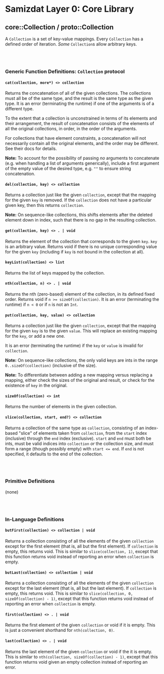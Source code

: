 Samizdat Layer 0: Core Library
==============================

core::Collection / proto::Collection
------------------------------------

A `Collection` is a set of key-value mappings. Every `Collection` has
a defined order of iteration. *Some* `Collection`s allow arbitrary
keys.

<br><br>
### Generic Function Definitions: `Collection` protocol

#### `cat(collection, more*) <> collection`

Returns the concatenation of all of the given collections. The collections
must all be of the same type, and the result is the same type as the given
type. It is an error (terminating the runtime) if one of the arguments is
of a different type.

To the extent that a collection is unconstrained in terms of its
elements and their arrangement, the result of concatenation consists
of the elements of all the original collections, in order, in the order
of the arguments.

For collections that have element constraints, a concatenation will
not necessarily contain all the original elements, and the order may
be different. See their docs for details.

**Note:** To account for the possibility of passing *no* arguments to
concatenate (e.g. when handling a list of arguments generically), include
a first argument of the empty value of the desired type, e.g.
`""` to ensure string concatenation.

#### `del(collection, key) <> collection`

Returns a collection just like the given `collection`, except that
the mapping for the given `key` is removed. If the `collection`
does not have a particular given key, then this returns `collection`.

**Note:** On sequence-like collections, this shifts elements after the
deleted element down in index, such that there is no gap in the resulting
collection.

#### `get(collection, key) <> . | void`

Returns the element of the collection that corresponds to the given
`key`. `key` is an arbitrary value. Returns void if there is no unique
corresponding value for the given `key` (including if `key` is not
bound in the collection at all).

#### `keyList(collection) <> list`

Returns the list of keys mapped by the collection.

#### `nth(collection, n) <> . | void`

Returns the nth (zero-based) element of the collection, in its defined
fixed order. Returns void if `n >= sizeOf(collection)`. It is an error
(terminating the runtime) if `n < 0` or if `n` is not an `Int`.

#### `put(collection, key, value) <> collection`

Returns a collection just like the given `collection`, except that
the mapping for the given `key` is to the given `value`. This will
replace an existing mapping for the `key`, or add a new one.

It is an error (terminating the runtime) if the `key` or `value` is
invalid for `collection`.

**Note:** On sequence-like collections, the only valid keys are ints
in the range `0..sizeOf(collection)` (inclusive of the size).

**Note:** To differentiate between adding a new mapping versus replacing
a mapping, either check the sizes of the original and result, or
check for the existence of `key` in the original.

#### `sizeOf(collection) <> int`

Returns the number of elements in the given collection.

#### `slice(collection, start, end?) <> collection`

Returns a collection of the same type as `collection`, consisting of an
index-based "slice" of elements taken from `collection`, from the `start`
index (inclusive) through the `end` index (exclusive). `start` and `end`
must both be ints, must be valid indices into `collection` *or* the
collection size, and must form a range (though possibly empty) with
`start <= end`. If `end` is not specified, it defaults to the end of the
collection.


<br><br>
### Primitive Definitions

(none)


<br><br>
### In-Language Definitions

#### `butFirst(collection) <> collection | void`

Returns a collection consisting of all the elements of the given `collection`
except for the first element (that is, all but the first element). If
`collection` is empty, this returns void. This is similar to
`slice(collection, 1)`, except that this function returns void instead of
reporting an error when `collection` is empty.

#### `butLast(collection) <> collection | void`

Returns a collection consisting of all the elements of the given `collection`
except for the last element (that is, all but the last element). If
`collection` is empty, this returns void. This is similar to
`slice(collection, 0, sizeOf(collection) - 1)`, except that this function
returns void instead of reporting an error when `collection` is empty.

#### `first(collection) <> . | void`

Returns the first element of the given `collection` or void if it is empty.
This is just a convenient shorthand for `nth(collection, 0)`.

#### `last(collection) <> . | void`

Returns the last element of the given `collection` or void if the it is empty.
This is similar to `nth(collection, sizeOf(collection) - 1)`, except that this
function returns void given an empty collection instead of reporting an
error.
